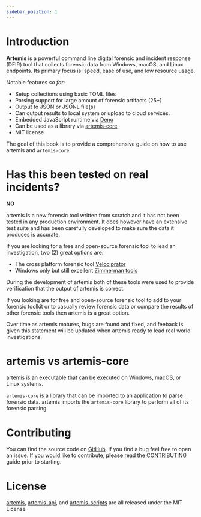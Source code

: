```yaml
---
sidebar_position: 1
---
```


# Introduction

**Artemis** is a powerful command line digital forensic and incident response
(DFIR) tool that collects forensic data from Windows, macOS, and Linux
endpoints. Its primary focus is: speed, ease of use, and low resource usage.

Notable features _so far_:

- Setup collections using basic TOML files
- Parsing support for large amount of forensic artifacts (25+)
- Output to JSON or JSONL file(s)
- Can output results to local system or upload to cloud services.
- Embedded JavaScript runtime via [Deno](https://deno.land/)
- Can be used as a library via [artemis-core](./Library/overview)
- MIT license

The goal of this book is to provide a comprehensive guide on how to use artemis
and `artemis-core`.

# Has this been tested on real incidents?

**NO**

artemis is a new forensic tool written from scratch and it has not been tested
in any production environment. It does however have an extensive test suite and
has been carefully developed to make sure the data it produces is accurate.

If you are looking for a free and open-source forensic tool to lead an
investigation, two (2) great options are:

- The cross platform forensic tool
  [Velociprator](https://docs.velociraptor.app/)
- Windows only but still excellent
  [Zimmerman tools](https://ericzimmerman.github.io/#!index.md)

During the development of artemis both of these tools were used to provide
verification that the output of artemis is correct.

If you looking are for free and open-source forensic tool to add to your
forensic toolkit or to casually review forensic data or compare the results of
other forensic tools then artemis is a great option.

Over time as artemis matures, bugs are found and fixed, and feeback is given
this statement will be updated when artemis ready to lead real world
investigations.

# artemis vs artemis-core

artemis is an executable that can be executed on Windows, macOS, or Linux
systems.

`artemis-core` is a library that can be imported to an application to parse
forensic data. artemis imports the `artemis-core` library to perform all of its
forensic parsing.

# Contributing

You can find the source code on [GitHub](https://github.com/puffycid/artemis).
If you find a bug feel free to open an issue. If you would like to contribute,
**please** read the
[CONTRIBUTING](https://github.com/puffycid/artemis/blob/main/CONTRIBUTING.md)
guide prior to starting.

# License

[artemis](https://github.com/puffycid/artemis),
[artemis-api](https://github.com/puffycid/artemis-api), and
[artemis-scripts](https://github.com/puffycid/artemis-scripts) are all released
under the MIT License
